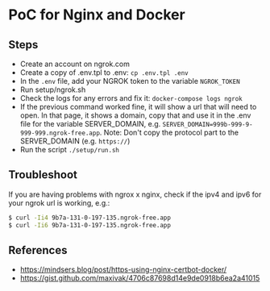 # PoC for Nginx and Docker

## Steps

* Create an account on ngrok.com
* Create a copy of .env.tpl to .env: `cp .env.tpl .env`
* In the `.env` file, add your NGROK token to the variable `NGROK_TOKEN`
* Run setup/ngrok.sh
* Check the logs for any errors and fix it: `docker-compose logs ngrok`
* If the previous command worked fine, it will show a url that will need to open. 
  In that page, it shows a domain, copy that and use it in the .env file for the variable
  SERVER_DOMAIN, e.g. `SERVER_DOMAIN=999b-999-9-999-999.ngrok-free.app`.
  Note: Don't copy the protocol part to the SERVER_DOMAIN (e.g. `https://`)
* Run the script `./setup/run.sh`

## Troubleshoot

If you are having problems with ngrox x nginx, check if the ipv4 and ipv6 for your ngrok
url is working, e.g.:

```bash
$ curl -Ii4 9b7a-131-0-197-135.ngrok-free.app
$ curl -Ii6 9b7a-131-0-197-135.ngrok-free.app
```

## References

* https://mindsers.blog/post/https-using-nginx-certbot-docker/
* https://gist.github.com/maxivak/4706c87698d14e9de0918b6ea2a41015
